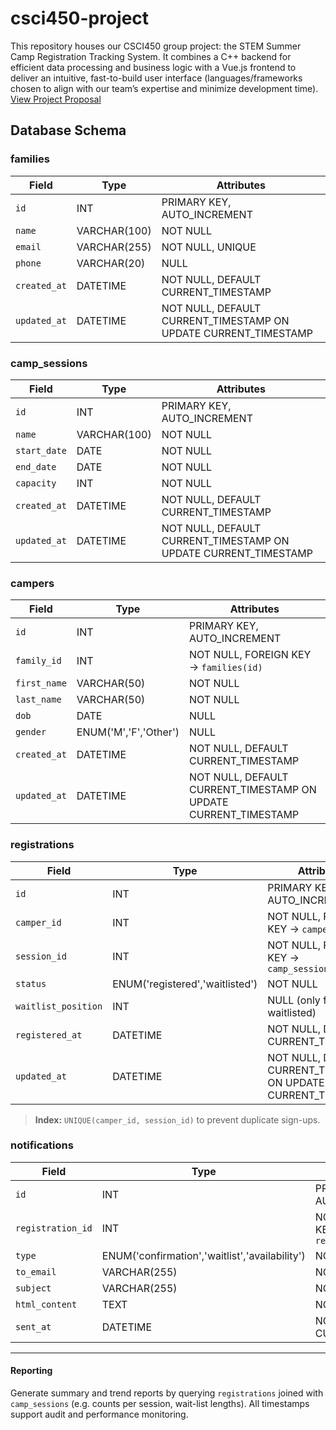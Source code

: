 # csci450-project
This repository houses our CSCI450 group project: the STEM Summer Camp Registration Tracking System. It combines a C++ backend for efficient data processing and business logic with a Vue.js frontend to deliver an intuitive, fast-to-build user interface (languages/frameworks chosen to align with our team’s expertise and minimize development time).
[View Project Proposal](https://docs.google.com/document/d/1cg5LX8voT3fD8cpvl5Lv9KpxlI0-Bvyw6eWG5MOu3UE/edit?tab=t.0 "Project Proposal - Google Docs")

## Database Schema
### families
| Field        | Type          | Attributes                                  |
| ------------ | ------------- | ------------------------------------------- |
| `id`         | INT           | PRIMARY KEY, AUTO_INCREMENT                 |
| `name`       | VARCHAR(100)  | NOT NULL                                    |
| `email`      | VARCHAR(255)  | NOT NULL, UNIQUE                            |
| `phone`      | VARCHAR(20)   | NULL                                        |
| `created_at` | DATETIME      | NOT NULL, DEFAULT CURRENT_TIMESTAMP         |
| `updated_at` | DATETIME      | NOT NULL, DEFAULT CURRENT_TIMESTAMP ON UPDATE CURRENT_TIMESTAMP |

### camp_sessions
| Field        | Type         | Attributes                                  |
| ------------ | ------------ | ------------------------------------------- |
| `id`         | INT          | PRIMARY KEY, AUTO_INCREMENT                 |
| `name`       | VARCHAR(100) | NOT NULL                                    |
| `start_date` | DATE         | NOT NULL                                    |
| `end_date`   | DATE         | NOT NULL                                    |
| `capacity`   | INT          | NOT NULL                                    |
| `created_at` | DATETIME     | NOT NULL, DEFAULT CURRENT_TIMESTAMP         |
| `updated_at` | DATETIME     | NOT NULL, DEFAULT CURRENT_TIMESTAMP ON UPDATE CURRENT_TIMESTAMP |

### campers
| Field       | Type                     | Attributes                                |
| ----------- | ------------------------ | ----------------------------------------- |
| `id`        | INT                      | PRIMARY KEY, AUTO_INCREMENT               |
| `family_id` | INT                      | NOT NULL, FOREIGN KEY → `families(id)`    |
| `first_name`| VARCHAR(50)              | NOT NULL                                  |
| `last_name` | VARCHAR(50)              | NOT NULL                                  |
| `dob`       | DATE                     | NULL                                      |
| `gender`    | ENUM('M','F','Other')    | NULL                                      |
| `created_at`| DATETIME                 | NOT NULL, DEFAULT CURRENT_TIMESTAMP       |
| `updated_at`| DATETIME                 | NOT NULL, DEFAULT CURRENT_TIMESTAMP ON UPDATE CURRENT_TIMESTAMP |

### registrations
| Field              | Type                                | Attributes                                              |
| ------------------ | ----------------------------------- | ------------------------------------------------------- |
| `id`               | INT                                 | PRIMARY KEY, AUTO_INCREMENT                             |
| `camper_id`        | INT                                 | NOT NULL, FOREIGN KEY → `campers(id)`                   |
| `session_id`       | INT                                 | NOT NULL, FOREIGN KEY → `camp_sessions(id)`             |
| `status`           | ENUM('registered','waitlisted')     | NOT NULL                                                |
| `waitlist_position`| INT                                 | NULL (only for waitlisted)                              |
| `registered_at`    | DATETIME                            | NOT NULL, DEFAULT CURRENT_TIMESTAMP                     |
| `updated_at`       | DATETIME                            | NOT NULL, DEFAULT CURRENT_TIMESTAMP ON UPDATE CURRENT_TIMESTAMP |

> **Index:** `UNIQUE(camper_id, session_id)` to prevent duplicate sign-ups.

### notifications
| Field             | Type                                                    | Attributes                                           |
| ----------------- | ------------------------------------------------------- | ---------------------------------------------------- |
| `id`              | INT                                                     | PRIMARY KEY, AUTO_INCREMENT                          |
| `registration_id` | INT                                                     | NOT NULL, FOREIGN KEY → `registrations(id)`          |
| `type`            | ENUM('confirmation','waitlist','availability')          | NOT NULL                                             |
| `to_email`        | VARCHAR(255)                                            | NOT NULL                                             |
| `subject`         | VARCHAR(255)                                            | NOT NULL                                             |
| `html_content`    | TEXT                                                    | NOT NULL                                             |
| `sent_at`         | DATETIME                                                | NOT NULL, DEFAULT CURRENT_TIMESTAMP                  |

---

#### Reporting
Generate summary and trend reports by querying `registrations` joined with `camp_sessions` (e.g. counts per session, wait-list lengths). All timestamps support audit and performance monitoring.
